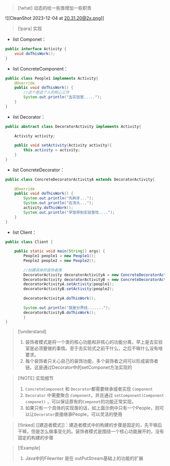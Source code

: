 
> [!what] 
> 动态的给一些类增加一些职责




![[CleanShot 2023-12-04 at 20.31.20@2x.png]]


> [!para] 实现
> 

- list Componet：
```java
public interface Activity {  
	void doThisWork();  
}
```

- list ConcreteComponent：
```java
public class People1 implements Activity{  
	@Override  
	public void doThisWork() {  
		//这个是这个人的核心工作  
		System.out.println("去实验室.....");  
	}  
}
```

- list Decorator：
```java
public abstract class DecoratorActivity implements Activity{  
  
	Activity activity;  
	  
	public void setActivity(Activity activity){  
		this.activity = activity;  
	}  
}
```

- list ConcreteDecorator：
```java
public class ConcreteDecoratorActivityA extends DecoratorActivity{  
  
	@Override  
	public void doThisWork() {  
		System.out.println("先刷牙...");  
		System.out.println("在洗头...");  
		activity.doThisWork();  
		System.out.println("早饭带到实验室吃....");  
	}  
}
```

- list Client：
```java
public class Client {  
  
	public static void main(String[] args) {  
		People1 people1 = new People1();  
		People2 people2 = new People2();  
		  
		//创建具体的装饰者类  
		DecoratorActivity decoratorActivityA = new ConcreteDecoratorActivityA();  
		DecoratorActivity decoratorActivityB = new ConcreteDecoratorActivityB();  
		decoratorActivityA.setActivity(people1);  
		decoratorActivityB.setActivity(people2);  
		  
		decoratorActivityA.doThisWork();  
		  
		System.out.println("我是分界线.......");  
		decoratorActivityB.doThisWork();  
		}  
}

```

> [!understand] 
> 1. 装饰者模式是将一个类的核心功能和非核心的功能分离，早上是去实验室是必须要做的事情。至于去实验式之前干什么，之后干嘛什么没有啥要求。
> 2. 每个装饰者只关心自己的装饰功能，多个装饰者之间可以形成装饰者链。这是通过Decorator中的setComponet方法实现的



> [!NOTE] 实现细节
> 1. `ConcreteComponent` 和 `Decorator`都需要继承或者实现 `Component`
> 2. `Decorator` 中需要聚合 `Component`，并且通过 `setComponent(Component componet)` ，可以保证原有的`Componet`的功能正常实现。
> 3. 如果只有一个具体的实现类的话，如上面示例中只有一个People，则可以让`Decorator`直接继承People，可以灵活的使用


> [!linked]
> [[建造者模式]]：建造者模式中的构建的步骤是固定的，先干嘛后干嘛，但是怎么做事变化的。装饰者模式是围绕一个核心功能展开的，没有固定的构建的步骤



> [!Example] 
> 1. Java中的Filewriter 是在 outPutStream基础上的功能的扩展
